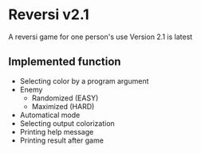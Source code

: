 # Reversi v2.1
A reversi game for one person's use
Version 2.1 is latest

## Implemented function
+ Selecting color by a program argument
+ Enemy
    + Randomized (EASY)
    + Maximized (HARD)
+ Automatical mode
+ Selecting output colorization
+ Printing help message
+ Printing result after game

